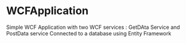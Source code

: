 # WCFApplication
Simple WCF Application with two WCF services : GetDAta Service and PostData service 
Connected to a database using Entity Framework 

